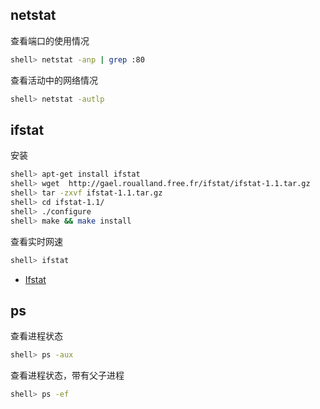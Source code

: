## netstat

查看端口的使用情况

```sh
shell> netstat -anp | grep :80
```

查看活动中的网络情况

```sh
shell> netstat -autlp
```

## ifstat

安装

```sh
shell> apt-get install ifstat 
shell> wget  http://gael.roualland.free.fr/ifstat/ifstat-1.1.tar.gz
shell> tar -zxvf ifstat-1.1.tar.gz
shell> cd ifstat-1.1/
shell> ./configure
shell> make && make install
```

查看实时网速

```sh
shell> ifstat
```

- [Ifstat](http://gael.roualland.free.fr/ifstat/)

## ps

查看进程状态

```sh
shell> ps -aux
```

查看进程状态，带有父子进程

```sh
shell> ps -ef
```
